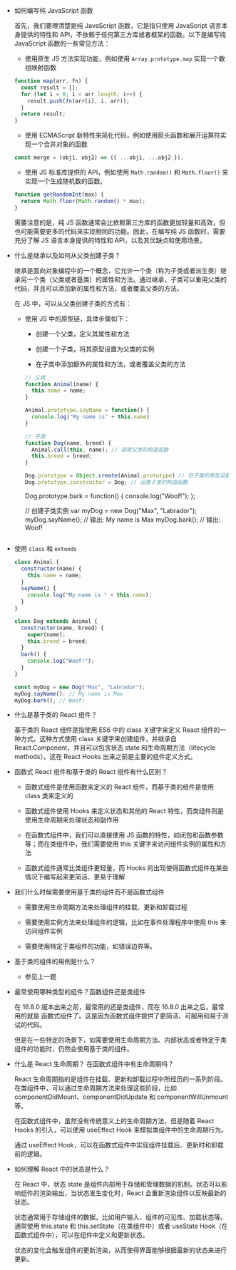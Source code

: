 - 如何编写纯 JavaScript 函数
  
  首先，我们要理清楚是纯 JavaScript 函数，它是指只使用 JavaScript 语言本身提供的特性和 API，不依赖于任何第三方库或者框架的函数。以下是编写纯 JavaScript 函数的一些常见方法：
  
  - 使用原生 JS 方法实现功能，例如使用 `Array.prototype.map` 实现一个数组映射函数
  
  ```js
  function map(arr, fn) {
    const result = [];
    for (let i = 0; i < arr.length; i++) {
      result.push(fn(arr[i], i, arr));
    }
    return result;
  }
  ```
  
  - 使用 ECMAScript 新特性来简化代码，例如使用箭头函数和展开运算符实现一个合并对象的函数
  
  ```js
  const merge = (obj1, obj2) => ({ ...obj1, ...obj2 });
  ```
  
  - 使用 JS 标准库提供的 API，例如使用 `Math.random()` 和 `Math.floor()` 来实现一个生成随机数的函数。
  
  ```js
  function getRandomInt(max) {
    return Math.floor(Math.random() * max);
  }
  ```
  
  需要注意的是，纯 JS 函数通常会比依赖第三方库的函数更加轻量和高效，但也可能需要更多的代码来实现相同的功能。因此，在编写纯 JS 函数时，需要充分了解 JS 语言本身提供的特性和 API，以及其优缺点和使用场景。

- 什么是继承以及如何从父类创建子类？
  
  继承是面向对象编程中的一个概念，它允许一个类（称为子类或者派生类）继承另一个类（父类或者基类）的属性和方法。通过继承，子类可以重用父类的代码，并且可以添加新的属性和方法，或者覆盖父类的方法。
  
  在 JS 中，可以从父类创建子类的方式有：
  
  - 使用 JS 中的原型链，具体步骤如下：
    
    - 创建一个父类，定义其属性和方法
    
    - 创建一个子类，将其原型设置为父类的实例
    
    - 在子类中添加额外的属性和方法，或者覆盖父类的方法
    
    ```js
    // 父类
    function Animal(name) {
      this.name = name;
    }
    
    Animal.prototype.sayName = function() {
      console.log("My name is" + this.name)
    }
    
    // 子类
    function Dog(name, breed) {
      Animal.call(this, name); // 调用父类的构造函数
      this.breed = breed;
    }
    
    Dog.prototype = Object.create(Animal.prototype) // 将子类的原型设置为父类的实例
    Dog.prototype.constructor = Dog; // 设置子类的构造函数
    ```

    Dog.prototype.bark = function() {
      console.log("Woof!");
    };
    
    // 创建子类实例
    var myDog = new Dog("Max", "Labrador");
    myDog.sayName(); // 输出: My name is Max
    myDog.bark(); // 输出: Woof!
    ```

- 使用 `class` 和 `extends`
  
  ```js
  class Animal {
    constructor(name) {
      this.name = name;
    }
    sayName() {
      console.log("My name is " + this.name);
    }
  }
  
  class Dog extends Animal {
    constructor(name, breed) {
      super(name);
      this.breed = breed;
    }
    bark() {
      console.log("Woof!");
    }
  }
  
  const myDog = new Dog("Max", "Labrador");
  myDog.sayName(); // My name is Max
  myDog.bark(); // Woof!
  ```

- 什么是基于类的 React 组件？
  
  基于类的 React 组件是指使用 ES6 中的 class 关键字来定义 React 组件的一种方式。这种方式使用 class 关键字来创建组件，并继承自 React.Component，并且可以包含状态 state 和生命周期方法（lifecycle methods）。这在 React Hooks 出来之前是主要的组件定义方式。

- 函数式 React 组件和基于类的 React 组件有什么区别？
  
  - 函数式组件是使用函数来定义的 React 组件，而基于类的组件是使用 class 类来定义的
  
  - 函数式组件使用 Hooks 来定义状态和其他的 React 特性，而类组件则是使用生命周期来处理状态和副作用
  
  - 在函数式组件中，我们可以直接使用 JS 函数的特性，如闭包和函数参数等；而在类组件中，我们需要使用 this 关键字来访问组件实例的属性和方法
  
  - 函数式组件通常比类组件更轻量，而 Hooks 的出现使得函数式组件在某些情况下编写起来更简洁、更易于理解

- 我们什么时候需要使用基于类的组件而不是函数式组件
  
  - 需要使用生命周期方法来处理组件的挂载、更新和卸载过程
  
  - 需要使用实例方法来处理组件的逻辑，比如在事件处理程序中使用 this 来访问组件实例
  
  - 需要使用特定于类组件的功能，如错误边界等。

- 基于类的组件的用例是什么？
  
  - 参见上一题

- 最常使用哪种类型的组件？函数组件还是类组件
  
  在 16.8.0 版本出来之前，最常用的还是类组件，而在 16.8.0 出来之后，最常用的就是 函数式组件了。这是因为函数式组件提供了更简洁、可服用和易于测试的代码。
  
  但是在一些特定的场景下，如需要使用生命周期方法、内部状态或者特定于类组件的功能时，仍然会使用基于类的组件。

- 什么是 React 生命周期？ 在函数式组件中有生命周期吗？
  
  React 生命周期指的是组件在挂载、更新和卸载过程中所经历的一系列阶段。在类组件中，可以通过生命周期方法来处理这些阶段，比如 componentDidMount、componentDidUpdate 和 componentWillUnmount 等。
  
  在函数式组件中，虽然没有传统意义上的生命周期方法，但是随着 React Hooks 的引入，可以使用 useEffect Hook 来模拟类组件中的生命周期行为。
  
  通过 useEffect Hook，可以在函数式组件中实现组件挂载后、更新时和卸载前的逻辑。

- 如何理解 React 中的状态是什么？
  
  在 React 中，状态 state 是组件内部用于存储和管理数据的机制。状态可以影响组件的渲染输出，当状态发生变化时，React 会重新渲染组件以反映最新的状态。
  
  状态通常用于存储组件的数据，比如用户输入、组件的可见性、加载状态等。通常使用 this.state 和 this.setState（在类组件中）或者 useState Hook（在函数式组件中），可以在组件中定义和更新状态。
  
  状态的变化会触发组件的更新渲染，从而使得界面能够根据最新的状态来进行更新。
